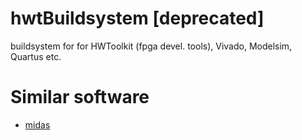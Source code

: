 # hwtBuildsystem [deprecated]
buildsystem for for HWToolkit (fpga devel. tools), Vivado, Modelsim, Quartus etc.


# Similar software

* [midas](https://github.com/ucb-bar/midas)
